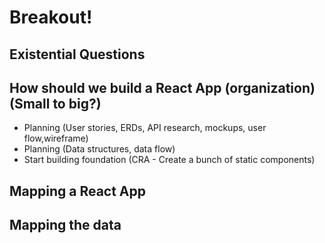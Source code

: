 # Breakout!

## Existential Questions

## How should we build a React App (organization) (Small to big?)

- Planning (User stories, ERDs, API research, mockups, user flow,wireframe)
- Planning (Data structures, data flow)
- Start building foundation (CRA - Create a bunch of static components)

## Mapping a React App

## Mapping the data
